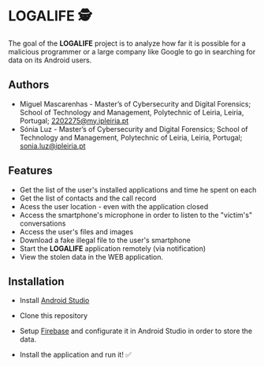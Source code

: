 # LOGALIFE 🕵

The goal of the **LOGALIFE** project is to analyze how far it is possible for a malicious programmer or a large company like Google to go in searching for data on its Android users.  

## Authors

- Miguel Mascarenhas - Master’s of Cybersecurity and Digital Forensics; School of Technology and Management, Polytechnic of Leiria, Leiria, Portugal; 2202275@my.ipleiria.pt
- Sónia Luz - Master’s of Cybersecurity and Digital Forensics; School of Technology and Management, Polytechnic of Leiria, Leiria, Portugal; sonia.luz@ipleiria.pt

## Features

- Get the list of the user's installed applications and time he spent on each
- Get the list of contacts and the call record
- Acess the user location - even with the application closed
- Access the smartphone's microphone in order to listen to the "victim's" conversations
- Access the user's files and images
- Download a fake illegal file to the user's smartphone
- Start the **LOGALIFE** application remotely (via notification)
- View the stolen data in the WEB application.

## Installation

- Install <a href="https://developer.android.com/studio" target="_blank">Android Studio</a><br/>

- Clone this repository

- Setup  <a href="https://firebase.google.com/" target="_blank">Firebase</a> and configurate it in Android Studio in order to store the data. 

- Install the application and run it! ✅

